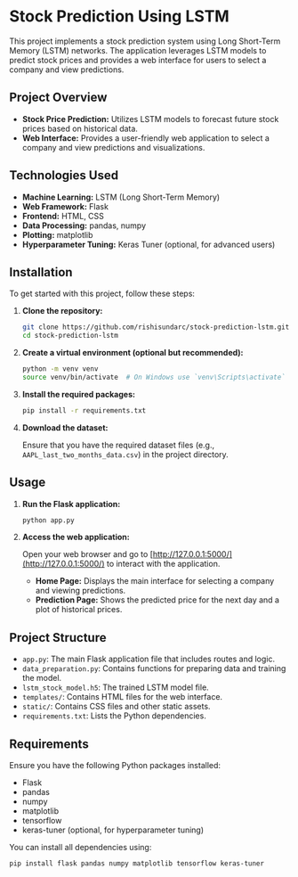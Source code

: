 # Stock Prediction Using LSTM

This project implements a stock prediction system using Long Short-Term Memory (LSTM) networks. The application leverages LSTM models to predict stock prices and provides a web interface for users to select a company and view predictions.

## Project Overview

- **Stock Price Prediction:** Utilizes LSTM models to forecast future stock prices based on historical data.
- **Web Interface:** Provides a user-friendly web application to select a company and view predictions and visualizations.

## Technologies Used

- **Machine Learning:** LSTM (Long Short-Term Memory)
- **Web Framework:** Flask
- **Frontend:** HTML, CSS
- **Data Processing:** pandas, numpy
- **Plotting:** matplotlib
- **Hyperparameter Tuning:** Keras Tuner (optional, for advanced users)

## Installation

To get started with this project, follow these steps:

1. **Clone the repository:**

    ```bash
    git clone https://github.com/rishisundarc/stock-prediction-lstm.git
    cd stock-prediction-lstm
    ```

2. **Create a virtual environment (optional but recommended):**

    ```bash
    python -m venv venv
    source venv/bin/activate  # On Windows use `venv\Scripts\activate`
    ```

3. **Install the required packages:**

    ```bash
    pip install -r requirements.txt
    ```

4. **Download the dataset:**

    Ensure that you have the required dataset files (e.g., `AAPL_last_two_months_data.csv`) in the project directory.

## Usage

1. **Run the Flask application:**

    ```bash
    python app.py
    ```

2. **Access the web application:**

    Open your web browser and go to [http://127.0.0.1:5000/](http://127.0.0.1:5000/) to interact with the application.

   - **Home Page:** Displays the main interface for selecting a company and viewing predictions.
   - **Prediction Page:** Shows the predicted price for the next day and a plot of historical prices.

## Project Structure

- `app.py`: The main Flask application file that includes routes and logic.
- `data_preparation.py`: Contains functions for preparing data and training the model.
- `lstm_stock_model.h5`: The trained LSTM model file.
- `templates/`: Contains HTML files for the web interface.
- `static/`: Contains CSS files and other static assets.
- `requirements.txt`: Lists the Python dependencies.

## Requirements

Ensure you have the following Python packages installed:

- Flask
- pandas
- numpy
- matplotlib
- tensorflow
- keras-tuner (optional, for hyperparameter tuning)

You can install all dependencies using:

```bash
pip install flask pandas numpy matplotlib tensorflow keras-tuner

